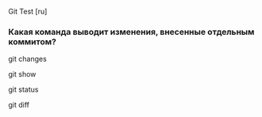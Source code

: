 Git Test [ru]

### Какая команда выводит изменения, внесенные отдельным коммитом?

git changes

git show

git status

git diff